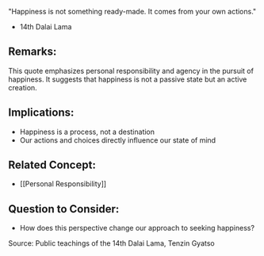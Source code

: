 
"Happiness is not something ready-made. It comes from your own actions."
- 14th Dalai Lama

## Remarks:
This quote emphasizes personal responsibility and agency in the pursuit of happiness. It suggests that happiness is not a passive state but an active creation.

## Implications:
- Happiness is a process, not a destination
- Our actions and choices directly influence our state of mind

## Related Concept:
- [[Personal Responsibility]]

## Question to Consider:
- How does this perspective change our approach to seeking happiness?

Source: Public teachings of the 14th Dalai Lama, Tenzin Gyatso
